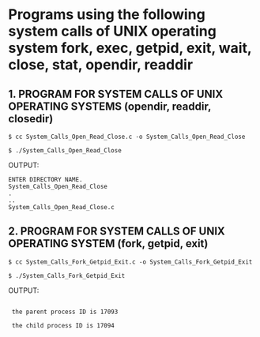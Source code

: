 # Programs using the following system calls of UNIX operating system fork, exec, getpid, exit, wait, close, stat, opendir, readdir

## 1. PROGRAM FOR SYSTEM CALLS OF UNIX OPERATING SYSTEMS (opendir, readdir, closedir)

`$ cc System_Calls_Open_Read_Close.c -o System_Calls_Open_Read_Close`

`$ ./System_Calls_Open_Read_Close`

OUTPUT:

```
ENTER DIRECTORY NAME.
System_Calls_Open_Read_Close
.
..
System_Calls_Open_Read_Close.c
```

## 2. PROGRAM FOR SYSTEM CALLS OF UNIX OPERATING SYSTEM (fork, getpid, exit)

`$ cc System_Calls_Fork_Getpid_Exit.c -o System_Calls_Fork_Getpid_Exit`

`$ ./System_Calls_Fork_Getpid_Exit`

OUTPUT:
```

 the parent process ID is 17093

 the child process ID is 17094

```
